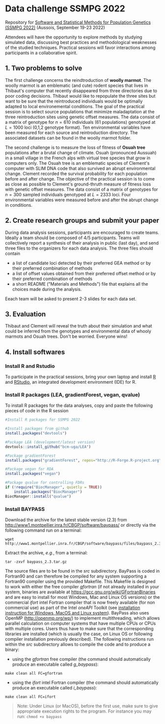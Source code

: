 


# Data challenge SSMPG 2022
Repository for [Software and Statistical Methods for Population Genetics (SSMPG 2022)](https://ssmpg.sciencesconf.org/) (Aussois, September 19-23 2022)

Attendees will have the opportunity to explore methods by studying simulated data, discussing best practices and methodological weaknesses of the studied techniques. Practical sessions will favor interactions among participants in a collaborative spirit. 


##  1. Two problems to solve

The first challenge concerns the reindtroduction of **woolly marmot**. The woolly marmot is an emblematic (and cute) rodent species that lives in Thibaut's computer that recently disappeared from three directories due to poor coding decisions. Thibaut would like to repopulate the three sites but want to be sure that the reintroduced individuals would be optimally adapted to local environemental conditions. The goal of the practical session is to select source populations that minimize maladaptation at the three reintroduction sites using genetic offset measures. The data consist of a matrix of genotype for $n = 610$ individuals (61 populations) genotyped at $L = 1000$ loci (0,1,2 genotype format). Ten environmental variables have been measured for each source and reintroduction directory. The associated datasets can be found in the woolly marmot folder.

The second challenge is to measure the loss of fitness of **Osuah tree** populations after a brutal change of climate. Osuah (pronounced Aussuah) in a small village in the French alps with virtual tree species that grow in computers only. The Osuah tree is an emblematic species of Clement's computer with SLIM DNA code that also survived an abrupt environmental change. Clement recorded the survival probability for each population before and after change. The objective of the practical session is to come as close as possible to Clement's ground-thruth measure of fitness loss with genetic offset measures.  The data consist of a matrix of genotypes for $n = 300$ sampled individuals genotyped at $L = 2333$ loci. Four environmental variables were measured before and after the abrupt change in conditions. 


## 2. Create research groups and submit your paper

During data analysis sessions, participants are encouraged to create teams. Ideally a team should be composed of 4/5 participants. Teams will collectively report a synthesis of their analysis in public (last day), and send three files to the organizers for each data analysis. The three files should contain 

* a list of candidate loci detected by their preferred GEA method or by their preferred combination of methods
* a list of offset values obtained from their preferred offset method or by their preferred combination of methods
* a short README ("Materials and Methods") file that explains all the choices made during the analysis. 

Eeach team will be asked to present 2-3 slides for each data set.

## 3. Evaluation

Thibaut and Clement will reveal the truth about their simulation and what could be inferred from the genotypes and environmental data of whooly marmots and Osuah trees.  Don't be worried. Everyone wins! 

##  4. Install softwares

### Install R and Rstudio
To participate in the practical sessions, bring your own laptop and install [R](https://cran.r-project.org/) and [RStudio](https://www.rstudio.com/), an integrated development environment (IDE) for R.

### Install R packages (LEA, gradientForest, vegan, qvalue)
To install R packages for the data analyses, copy and paste the following pieces of code in the R session

```r
#Install R packages for SSMPG 2022

#Install packages from github
install.packages("devtools")

#Package LEA (development/latest version) 
devtools::install_github("bcm-uga/LEA")

#Package gradientForest
install.packages("gradientForest", repos="http://R-Forge.R-project.org")

#Package vegan for RDA
install.packages("vegan")

#Package qvalue for controlling FDRs
if (!require("BiocManager", quietly = TRUE))
    install.packages("BiocManager")
BiocManager::install("qvalue")

```


### Install BAYPASS

Download the archive for the latest stable version (2.3) from http://www1.montpellier.inra.fr/CBGP/software/baypass/ or directly via the following command run on a terminal:
```
wget http://www1.montpellier.inra.fr/CBGP/software/baypass/files/baypass_2.3.tar.gz
```
Extract the archive, *e.g.*, from a terminal:
```
tar -zxvf baypass_2.3.tar.gz
```
The source files are to be found in the *src* subdirectory. BayPass is coded in Fortran90 and can therefore be compiled for any system supporting a Fortran90 compiler using the provided Makefile. This Makefile is designed to work with either the free compiler *gfortran* (if not already installed in your system, binaries are available at https://gcc.gnu.org/wiki/GFortranBinaries and are easy to install for most Windows, Mac and Linux OS versions) or the commercial *ifort* intel Fortran compiler that is now freely available (for non commercial use) as part of the Intel *oneAPI* Toolkit (see [installation instruction for Windows, MacOS and Linux system](https://www.intel.com/content/www/us/en/develop/documentation/installation-guide-for-intel-oneapi-toolkits-macos/top.html)). 
BayPass also uses OpenMP (http://openmp.org/wp/) to implement multithreading, which allows parallel calculation on computer systems that have multiple CPUs or CPUs with multiple cores. Users thus have to make sure that the corresponding libraries are installed (which is usually the case, on Linux OS or following compiler installation previously described). The following instructions run within the *src* subdirectory allows to compile the code and to produce a binary:
* using the *gfortran* free compiler (the command should automatically produce an executable called *g_baypass*):
```
make clean all FC=gfortran
```
* using the *ifort* intel Fortran compiler (the command should automatically produce an executable called *i_baypass*):
```
make clean all FC=ifort 
```
> Note: Under Linux (or MacOS), before the first use, make sure to give appropriate execution rights to the program. For instance you may run:
>```chmod +x baypass```


